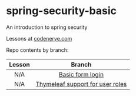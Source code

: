 # spring-security-basic
An introduction to spring security

Lessons at [codenerve.com](https://www.codenerve.com)

Repo contents by branch:

| Lesson   |      Branch  |    
|:--------:|:-------------:
| N/A      | [Basic form login](https://github.com/MWhyte/spring-security-basic/tree/1.basic-form-login)| 
| N/A      | [Thymeleaf support for user roles](https://github.com/MWhyte/spring-security-basic/tree/2.thymeleaf-extras)|
